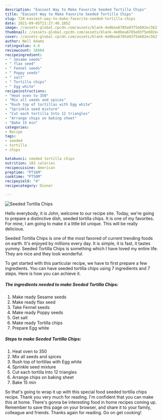 ```yaml
---
description: "Easiest Way to Make Favorite Seeded Tortilla Chips"
title: "Easiest Way to Make Favorite Seeded Tortilla Chips"
slug: 728-easiest-way-to-make-favorite-seeded-tortilla-chips
date: 2021-09-05T21:27:48.285Z
image: //assets-global.cpcdn.com/assets/blank-4e0bea6785e03f5e602ec562f230caae08da540cada707380b4fe1bbebba43da.png
thumbnail: //assets-global.cpcdn.com/assets/blank-4e0bea6785e03f5e602ec562f230caae08da540cada707380b4fe1bbebba43da.png
cover: //assets-global.cpcdn.com/assets/blank-4e0bea6785e03f5e602ec562f230caae08da540cada707380b4fe1bbebba43da.png
author: Nell Adams
ratingvalue: 4.6
reviewcount: 16664
recipeingredient:
- " Sesame seeds"
- " flax seed"
- " Fennel seeds"
- " Poppy seeds"
- " salt"
- " Tortilla chips"
- " Egg white"
recipeinstructions:
- "Heat oven to 350"
- "Mix all seeds and spices"
- "Rush top of tortillas with Egg white"
- "Sprinkle seed mixture"
- "Cut each tortilla Into 12 triangles"
- "Arrange chips on baking sheet"
- "Bake 15 min"
categories:
- Recipe
tags:
- seeded
- tortilla
- chips

katakunci: seeded tortilla chips 
nutrition: 183 calories
recipecuisine: American
preptime: "PT16M"
cooktime: "PT50M"
recipeyield: "4"
recipecategory: Dinner

---
```



![Seeded Tortilla Chips](//assets-global.cpcdn.com/assets/blank-4e0bea6785e03f5e602ec562f230caae08da540cada707380b4fe1bbebba43da.png)

Hello everybody, it is John, welcome to our recipe site. Today, we're going to prepare a distinctive dish, seeded tortilla chips. It is one of my favorites. For mine, I am going to make it a little bit unique. This will be really delicious.

Seeded Tortilla Chips is one of the most favored of current trending foods on earth. It's enjoyed by millions every day. It is simple, it is fast, it tastes yummy. Seeded Tortilla Chips is something which I have loved my entire life. They are nice and they look wonderful.




To get started with this particular recipe, we have to first prepare a few ingredients. You can have seeded tortilla chips using 7 ingredients and 7 steps. Here is how you can achieve it.

<!--inarticleads1-->

##### The ingredients needed to make Seeded Tortilla Chips:

1. Make ready  Sesame seeds
1. Make ready  flax seed
1. Take  Fennel seeds
1. Make ready  Poppy seeds
1. Get  salt
1. Make ready  Tortilla chips
1. Prepare  Egg white




<!--inarticleads2-->

##### Steps to make Seeded Tortilla Chips:

1. Heat oven to 350
1. Mix all seeds and spices
1. Rush top of tortillas with Egg white
1. Sprinkle seed mixture
1. Cut each tortilla Into 12 triangles
1. Arrange chips on baking sheet
1. Bake 15 min




So that's going to wrap it up with this special food seeded tortilla chips recipe. Thank you very much for reading. I'm confident that you can make this at home. There's gonna be interesting food in home recipes coming up. Remember to save this page on your browser, and share it to your family, colleague and friends. Thanks again for reading. Go on get cooking!
